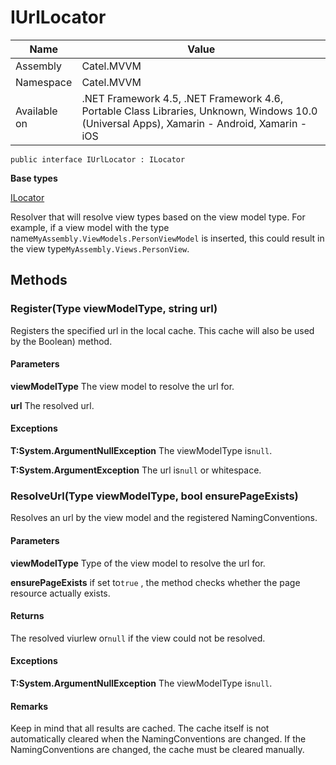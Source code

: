 

# IUrlLocator

Name|Value
---|---
Assembly|Catel.MVVM
Namespace|Catel.MVVM
Available on|.NET Framework 4.5, .NET Framework 4.6, Portable Class Libraries, Unknown, Windows 10.0 (Universal Apps), Xamarin - Android, Xamarin - iOS

```
public interface IUrlLocator : ILocator
```

**Base types**

[ILocator](/Catel.MVVM\Catel\MVVM\ILocator.md)


Resolver that will resolve view types based on the view model type. For example, if a view model with the type name`MyAssembly.ViewModels.PersonViewModel` is inserted, this could result in the view type`MyAssembly.Views.PersonView`.



## Methods

### Register(Type viewModelType, string url)

Registers the specified url in the local cache. This cache will also be used by the Boolean) method.

#### Parameters

**viewModelType**
The view model to resolve the url for.

**url**
The resolved url.

#### Exceptions

**T:System.ArgumentNullException**
The viewModelType is`null`.

**T:System.ArgumentException**
The url is`null` or whitespace.



### ResolveUrl(Type viewModelType, bool ensurePageExists)

Resolves an url by the view model and the registered NamingConventions.

#### Parameters

**viewModelType**
Type of the view model to resolve the url for.

**ensurePageExists**
if set to`true` , the method checks whether the page resource actually exists.

#### Returns

The resolved viurlew or`null` if the view could not be resolved.

#### Exceptions

**T:System.ArgumentNullException**
The viewModelType is`null`.

#### Remarks

Keep in mind that all results are cached. The cache itself is not automatically cleared when the NamingConventions are changed. If the NamingConventions are changed, the cache must be cleared manually.



